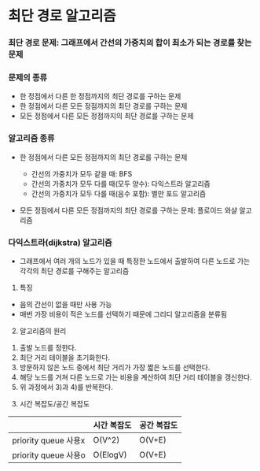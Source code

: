 # 최단 경로 알고리즘

### 최단 경로 문제: 그래프에서 간선의 가중치의 합이 최소가 되는 경로를 찾는 문제

### 문제의 종류
- 한 정점에서 다른 한 정점까지의 최단 경로를 구하는 문제
- 한 정점에서 다른 모든 정점까지의 최단 경로를 구하는 문제
- 모든 정점에서 다른 모든 정점까지의 최단 경로를 구하는 문제


### 알고리즘 종류
- 한 정점에서 다른 모든 정점까지의 최단 경로를 구하는 문제
  - 간선의 가중치가 모두 같을 때: BFS
  - 간선의 가중치가 모두 다를 때(모두 양수): 다익스트라 알고리즘
  - 간선의 가중치가 모두 다를 때(음수 포함): 벨만 포드 알고리즘

- 모든 정점에서 다른 모든 정점까지의 최단 경로를 구하는 문제: 플로이드 와샬 알고리즘

### 다익스트라(dijkstra) 알고리즘 
- 그래프에서 여러 개의 노드가 있을 때 특정한 노드에서 출발하여 다른 노드로 가는 각각의 최단 경로를 구해주는 알고리즘

1. 특징
- 음의 간선이 없을 때만 사용 가능
- 매번 가장 비용이 적은 노드를 선택하기 때문에 그리디 알고리즘을 분류됨

2. 알고리즘의 원리
1) 출발 노드를 정한다.
2) 최단 거리 테이블을 초기화한다.
3) 방문하지 않은 노드 중에서 최단 거리가 가장 짧은 노드를 선택한다.
4) 해당 노드를 거쳐 다른 노드로 가는 비용을 계산하여 최단 거리 테이블을 갱신한다.
5) 위 과정에서 3)과 4)를 반복한다.

3. 시간 복잡도/공간 복잡도

||시간 복잡도|공간 복잡도|
|------|------|-----|
|priority queue 사용x|O(V^2)|O(V+E)|
|priority queue 사용o|O(ElogV)|O(V+E)|

